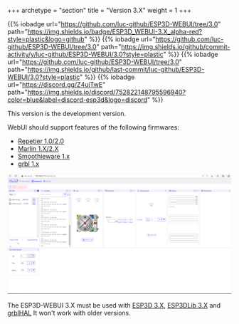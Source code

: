 +++
archetype = "section"
title = "Version 3.X"
weight = 1
+++

{{% iobadge url="https://github.com/luc-github/ESP3D-WEBUI/tree/3.0" path="https://img.shields.io/badge/ESP3D_WEBUI-3.X_alpha-red?style=plastic&logo=github" %}}
{{% iobadge url="https://github.com/luc-github/ESP3D-WEBUI/tree/3.0" path="https://img.shields.io/github/commit-activity/y/luc-github/ESP3D-WEBUI/3.0?style=plastic" %}}
{{% iobadge url="https://github.com/luc-github/ESP3D-WEBUI/tree/3.0" path="https://img.shields.io/github/last-commit/luc-github/ESP3D-WEBUI/3.0?style=plastic" %}}
{{% iobadge url="https://discord.gg/Z4ujTwE" path="https://img.shields.io/discord/752822148795596940?color=blue&label=discord-esp3d&logo=discord" %}}

This version is the development version.

WebUI should support features of the following firmwares: 
   * [Repetier 1.0/2.0](https://www.repetier.com/documentation/repetier-firmware/)
   * [Marlin 1.X/2.X](https://marlinfw.org/)
   * [Smoothieware 1.x](https://smoothieware.org/)
   * [grbl 1.x](https://github.com/gnea/grbl) 

![image](showcase/full.png)


The ESP3D-WEBUI 3.X must be used with [ESP3D 3.X](/esp3d/v3.x/), [ESP3DLib 3.X](/esp3dlib/v3.x/) and [grblHAL](https://github.com/grblHAL)
It won't work with older versions.

